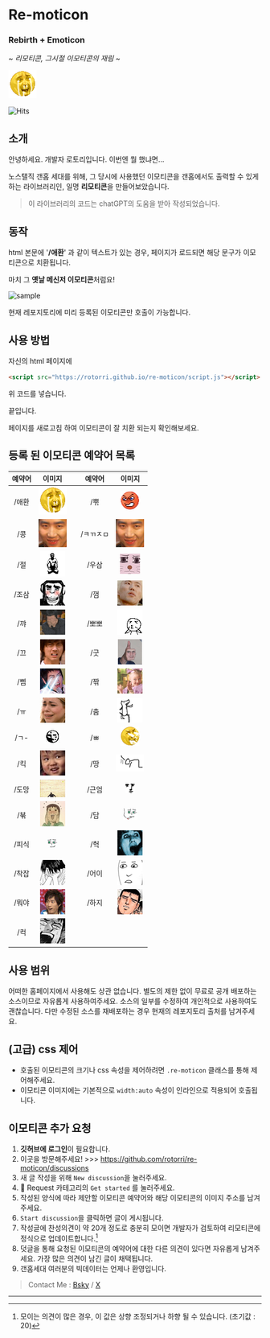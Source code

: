 # Re-moticon
### Rebirth + Emoticon
*~ 리모티콘, 그시절 이모티콘의 재림 ~*

<img src="img/sad.gif">

![Hits](https://hits.seeyoufarm.com/api/count/incr/badge.svg?url=https%3A%2F%2Fgithub.com%2Frotorri%2Fre-moticon%2F&count_bg=%23FFD212&title_bg=%23555555&icon=&icon_color=%23E7E7E7&title=%2F%EC%95%A0%ED%99%98&edge_flat=false)

## 소개
안녕하세요. 개발자 로토리입니다. 이번엔 뭘 했냐면...

노스탤직 갠홈 세대를 위해, 그 당시에 사용했던 이모티콘을 갠홈에서도 출력할 수 있게 하는 라이브러리인, 일명 **리모티콘**을 만들어보았습니다.

> 이 라이브러리의 코드는 chatGPT의 도움을 받아 작성되었습니다.

## 동작
html 본문에 '**/애환**' 과 같이 텍스트가 있는 경우, 페이지가 로드되면 해당 문구가 이모티콘으로 치환됩니다.

마치 그 **옛날 메신저 이모티콘**처럼요!

![sample](sample.gif)

현재 레포지토리에 미리 등록된 이모티콘만 호출이 가능합니다.

## 사용 방법
자신의 html 페이지에 
```html
<script src="https://rotorri.github.io/re-moticon/script.js"></script>
```
위 코드를 넣습니다.

끝입니다.

페이지를 새로고침 하여 이모티콘이 잘 치환 되는지 확인해보세요.


## 등록 된 이모티콘 예약어 목록

|예약어|이미지||예약어|이미지|
|:---:|:---:|---|:---:|:---:|
|/애환|<img src="img/sad.gif">||/뿎|<img src="img/ang.png">|
|/콩|<img src="img/22.png">||/ㅋㄲㅈㅁ|<img src="img/22.png">|
|/절|<img src="img/zul.gif">||/우삼|<img src="img/u3.gif">|
|/조삼|<img src="img/jo3.jpg">||/껌|<img src="img/gum.gif">|
|/꺄|<img src="img/emb.gif">||/뽀뽀|<img src="img/chu.gif">|
|/끄|<img src="img/ew.png">||/굿|<img src="img/good.gif">|
|/삠|<img src="img/bim.png">||/짞|<img src="img/clap.gif">|
|/ㅠ|<img src="img/cry.gif">||/춤|<img src="img/dance.gif">|
|/ㄱ-|<img src="img/r-.jpg">||/ㅃ|<img src="img/sup.gif">|
|/킥|<img src="img/lol.jpg">||/땅|<img src="img/noo.gif">|
|/도망|<img src="img/run.gif">||/근엄|<img src="img/seri.gif">|
|/붂|<img src="img/shy.gif">||/담|<img src="img/smoke.gif">|
|/피식|<img src="img/psk.png">||/헉|<img src="img/omg.gif">|
|/착잡|<img src="img/ff.gif">||/어이|<img src="img/jp.gif">|
|/뭐야|<img src="img/he.gif">||/하지|<img src="img/yara.png">|
|/컥|<img src="img/wtf.gif">|


## 사용 범위
어떠한 홈페이지에서 사용해도 상관 없습니다. 별도의 제한 없이 무료로 공개 배포하는 소스이므로 자유롭게 사용하여주세요. 소스의 일부를 수정하여 개인적으로 사용하여도 괜찮습니다. 다만 수정된 소스를 재배포하는 경우 현재의 레포지토리 출처를 남겨주세요.

## (고급) css 제어
- 호출된 이모티콘의 크기나 css 속성을 제어하려면 `.re-moticon` 클래스를 통해 제어해주세요.
- 이모티콘 이미지에는 기본적으로 `width:auto` 속성이 인라인으로 적용되어 호출됩니다.


## 이모티콘 추가 요청
1. **깃허브에 로그인**이 필요합니다.
2. 이곳을 방문해주세요! >>> https://github.com/rotorri/re-moticon/discussions
3. 새 글 작성을 위해 `New discussion`을 눌러주세요.
4. 🤚 Request 카테고리의 `Get started` 를 눌러주세요.
5. 작성된 양식에 따라 제안할 이모티콘 예약어와 해당 이모티콘의 이미지 주소를 남겨주세요.
6. `Start discussion`을 클릭하면 글이 게시됩니다.
7. 작성글에 찬성의견이 약 20개 정도로 충분히 모이면 개발자가 검토하여 리모티콘에 정식으로 업데이트합니다.[^1]
8. 덧글을 통해 요청된 이모티콘의 예약어에 대한 다른 의견이 있다면 자유롭게 남겨주세요. 가장 많은 의견이 남긴 글이 채택됩니다.
9. 갠홈세대 여러분의 빅데이터는 언제나 환영입니다.


> Contact Me : [Bsky](https://bsky.app/profile/rotorri.com) / [X](https://x.com/rotorri)

---
[^1]: 모이는 의견이 많은 경우, 이 값은 상향 조정되거나 하향 될 수 있습니다. (초기값 : 20)